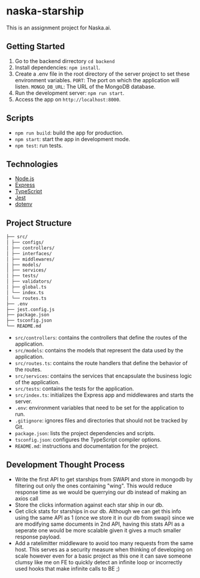 # naska-starship

This is an assignment project for Naska.ai.

## Getting Started

1. Go to the backend dirrectory `cd backend`
2. Install dependencies: `npm install`.
3. Create a .env file in the root directory of the server project to set these environment variables.
`PORT`: The port on which the application will listen.
`MONGO_DB_URL`: The URL of the MongoDB database.
4. Run the development server: `npm run start`.
5. Access the app on `http://localhost:8000`.

## Scripts

- `npm run build`: build the app for production.
- `npm start`: start the app in development mode.
- `npm test`: run tests.

## Technologies

- [Node.js](https://nodejs.org/)
- [Express](https://expressjs.com/)
- [TypeScript](https://www.typescriptlang.org/)
- [Jest](https://jestjs.io/)
- [dotenv](https://github.com/motdotla/dotenv#readme)

## Project Structure

```bash
├── src/
│ ├── configs/
│ ├── controllers/
│ ├── interfaces/
│ ├── middlewares/
│ ├── models/
│ ├── services/
│ ├── tests/
│ ├── validators/
│ ├── global.ts
│ └── index.ts
│ └── routes.ts
├── .env
├── jest.config.js
├── package.json
├── tsconfig.json
└── README.md
```


- `src/controllers`: contains the controllers that define the routes of the application.
- `src/models`: contains the models that represent the data used by the application.
- `src/routes.ts`: contains the route handlers that define the behavior of the routes.
- `src/services`: contains the services that encapsulate the business logic of the application.
- `src/tests`: contains the tests for the application.
- `src/index.ts`: initializes the Express app and middlewares and starts the server.
- `.env`: environment variables that need to be set for the application to run.
- `.gitignore`: ignores files and directories that should not be tracked by Git.
- `package.json`: lists the project dependencies and scripts.
- `tsconfig.json`: configures the TypeScript compiler options.
- `README.md`: instructions and documentation for the project.

## Development Thought Process
- Write the first API to get starships from SWAPI and store in mongodb by filtering out only the ones containing "wing". This would reduce response time as we would be querrying our db instead of making an axios call
- Store the clicks information against each star ship in our db.
- Get click stats for starships in our db. Although we can get this info using the same API as 1 (once we store it in our db from swapi) since we are modifying same documents in 2nd API, having this stats API as a seperate one would be more scalable given it gives a much smaller response payload.
- Add a ratelimitter middleware to avoid too many requests from the same host. This serves as a security measure when thinking of developing on scale however even for a basic project as this one it can save someone clumsy like me on FE to quickly detect an infinite loop or incorrectly used hooks that make infinite calls to BE ;)
